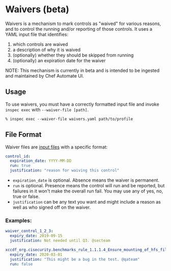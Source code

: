 # Waivers (beta)

Waivers is a mechanism to mark controls as "waived" for various reasons, and to control the running and/or reporting of those controls.
It uses a YAML input file that identifies:

   1. which controls are waived
   2. a description of why it is waived
   3. (optionally) whether they should be skipped from running
   4. (optionally) an expiration date for the waiver

NOTE: This mechanism is currently in beta and is intended to be ingested and maintained by Chef Automate UI.

## Usage

To use waivers, you must have a correctly formatted input file and
invoke `inspec exec` with `--waiver-file [path]`.

```
% inspec exec --waiver-file waivers.yaml path/to/profile
```

## File Format

Waiver files are [input files](https://www.inspec.io/docs/reference/inputs/) with a specific format:

```yaml
control_id:
  expiration_date: YYYY-MM-DD
  run: true
  justification: "reason for waiving this control"
```

+ `expiration_date` is optional. Absence means the waiver is permanent.
+ `run` is optional. Presence means the control will run and be
  reported, but failures in it won't make the overall run fail. You may use any of yes, no, true or false.
+ `justification` can be any text you want and might include a reason
  as well as who signed off on the waiver.

### Examples:

```yaml
waiver_control_1_2_3:
  expiry_date: 2019-09-15
  justification: Not needed until Q3. @secteam

xccdf_org.cisecurity.benchmarks_rule_1.1.1.4_Ensure_mounting_of_hfs_filesystems_is_disabled:
  expiry_date: 2020-03-01
  justification: "This might be a bug in the test. @qateam"
  run: false
```
